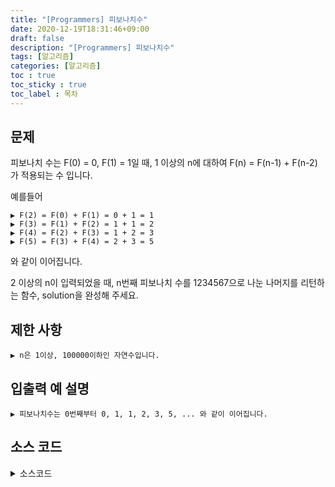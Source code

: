 ```yaml
---
title: "[Programmers] 피보나치수"
date: 2020-12-19T18:31:46+09:00
draft: false
description: "[Programmers] 피보나치수"
tags: [알고리즘]
categories: [알고리즘]
toc : true
toc_sticky : true
toc_label : 목차
---
```

## 문제
피보나치 수는 F(0) = 0, F(1) = 1일 때, 1 이상의 n에 대하여 F(n) = F(n-1) + F(n-2) 가 적용되는 수 입니다.

예를들어

    ▶ F(2) = F(0) + F(1) = 0 + 1 = 1
    ▶ F(3) = F(1) + F(2) = 1 + 1 = 2
    ▶ F(4) = F(2) + F(3) = 1 + 2 = 3
    ▶ F(5) = F(3) + F(4) = 2 + 3 = 5
와 같이 이어집니다.

2 이상의 n이 입력되었을 때, n번째 피보나치 수를 1234567으로 나눈 나머지를 리턴하는 함수, solution을 완성해 주세요.

## 제한 사항
    ▶ n은 1이상, 100000이하인 자연수입니다.

## 입출력 예 설명
    ▶ 피보나치수는 0번째부터 0, 1, 1, 2, 3, 5, ... 와 같이 이어집니다.

## 소스 코드

<details>
<summary>소스코드</summary>
<div markdown="1">

```java
#include <stdio.h>
#include <stdbool.h>
#include <stdlib.h>

int solution(int n) {
    int answer = 0;
    int a = 0;
    int b = 1;
    for(int i = 0; i<n; i++){
        int c = (a+b)%1234567;
        a = b%1234567;
        b = c%1234567;
    }
    return a;
}
```
</div>
</details>
